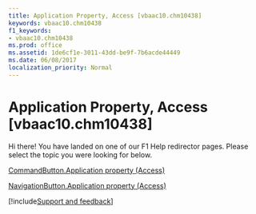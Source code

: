 ```yaml
---
title: Application Property, Access [vbaac10.chm10438]
keywords: vbaac10.chm10438
f1_keywords:
- vbaac10.chm10438
ms.prod: office
ms.assetid: 1de6cf1e-3011-43dd-be9f-7b6acde44449
ms.date: 06/08/2017
localization_priority: Normal
---
```



# Application Property, Access [vbaac10.chm10438]

Hi there! You have landed on one of our F1 Help redirector pages. Please select the topic you were looking for below.

[CommandButton.Application property (Access)](http://msdn.microsoft.com/library/c71d31ac-daa0-3790-f456-185eba48db30%28Office.15%29.aspx)

[NavigationButton.Application property (Access)](http://msdn.microsoft.com/library/d9abd36f-52c8-9318-301f-fa39b6cff7aa%28Office.15%29.aspx)

[!include[Support and feedback](~/includes/feedback-boilerplate.md)]